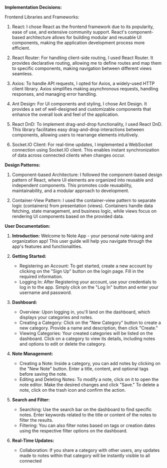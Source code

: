 **Implementation Decisions:**

Frontend Libraries and Frameworks:
1. React: I chose React as the frontend framework due to its popularity, ease of use, and extensive community support. React's component-based architecture allows for building modular and reusable UI components, making the application development process more efficient.

2. React Router: For handling client-side routing, I used React Router. It provides declarative routing, allowing me to define routes and map them to specific components, making navigation between different views seamless.

3. Axios: To handle API requests, I opted for Axios, a widely-used HTTP client library. Axios simplifies making asynchronous requests, handling responses, and managing error handling.

4. Ant Design: For UI components and styling, I chose Ant Design. It provides a set of well-designed and customizable components that enhance the overall look and feel of the application.

5. React DnD: To implement drag-and-drop functionality, I used React DnD. This library facilitates easy drag-and-drop interactions between components, allowing users to rearrange elements intuitively.

6. Socket.IO Client: For real-time updates, I implemented a WebSocket connection using Socket.IO client. This enables instant synchronization of data across connected clients when changes occur.

**Design Patterns:**
1. Component-based Architecture: I followed the component-based design pattern of React, where UI elements are organized into reusable and independent components. This promotes code reusability, maintainability, and a modular approach to development.

2. Container-View Pattern: I used the container-view pattern to separate logic (containers) from presentation (views). Containers handle data fetching, state management, and business logic, while views focus on rendering UI components based on the provided data.

**User Documentation:**

1. **Introduction:** Welcome to Note App - your personal note-taking and organization app! This user guide will help you navigate through the app's features and functionalities.

2. **Getting Started:**
   - Registering an Account: To get started, create a new account by clicking on the "Sign Up" button on the login page. Fill in the required information.
   - Logging In: After Registering your account, use your credentials to log in to the app. Simply click on the "Log In" button and enter your username and password.

3. **Dashboard:**
   - Overview: Upon logging in, you'll land on the dashboard, which displays your categories and notes.
   - Creating a Category: Click on the "New Category" button to create a new category. Provide a name and description, then click "Create."
   - Viewing Categories: Your created categories will be listed on the dashboard. Click on a category to view its details, including notes and options to edit or delete the category.

4. **Note Management:**
   - Creating a Note: Inside a category, you can add notes by clicking on the "New Note" button. Enter a title, content, and optional tags before saving the note.
   - Editing and Deleting Notes: To modify a note, click on it to open the note editor. Make the desired changes and click "Save." To delete a note, click on the trash icon and confirm the action.

5. **Search and Filter:**
   - Searching: Use the search bar on the dashboard to find specific notes. Enter keywords related to the title or content of the notes to filter the results.
   - Filtering: You can also filter notes based on tags or creation dates using the respective filter options on the dashboard.

6. **Real-Time Updates:**
   - Collaboration: If you share a category with other users, any updates made to notes within that category will be instantly visible to all connected